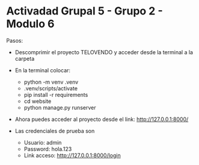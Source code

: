 # Activadad Grupal 5 - Grupo 2 - Modulo 6

Pasos:
- Descomprimir el proyecto TELOVENDO y acceder desde la terminal a la carpeta
- En la terminal colocar: 
  - python -m venv .venv
  - .venv/scripts/activate
  - pip install -r requirements
  - cd website
  - python manage.py runserver
- Ahora puedes acceder al proyecto desde el link: http://127.0.0.1:8000/
  
- Las credenciales de prueba son
  - Usuario: admin
  - Password: hola.123
  - Link acceso: http://127.0.0.1:8000/login